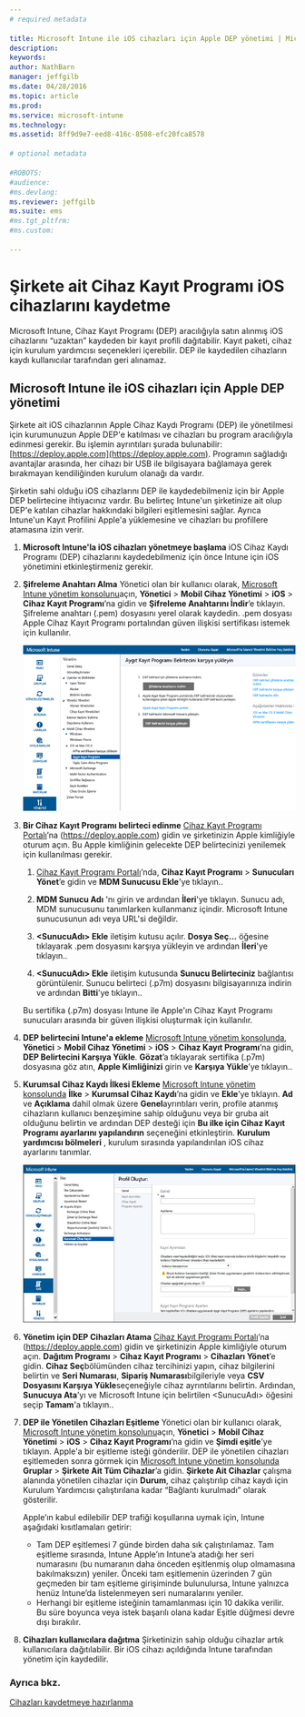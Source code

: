 ```yaml
---
# required metadata

title: Microsoft Intune ile iOS cihazları için Apple DEP yönetimi | Microsoft Intune
description:
keywords:
author: NathBarn
manager: jeffgilb
ms.date: 04/28/2016
ms.topic: article
ms.prod:
ms.service: microsoft-intune
ms.technology:
ms.assetid: 8ff9d9e7-eed8-416c-8508-efc20fca8578

# optional metadata

#ROBOTS:
#audience:
#ms.devlang:
ms.reviewer: jeffgilb
ms.suite: ems
#ms.tgt_pltfrm:
#ms.custom:

---
```


# Şirkete ait Cihaz Kayıt Programı iOS cihazlarını kaydetme
Microsoft Intune, Cihaz Kayıt Programı (DEP) aracılığıyla satın alınmış iOS cihazlarını “uzaktan” kaydeden bir kayıt profili dağıtabilir. Kayıt paketi, cihaz için kurulum yardımcısı seçenekleri içerebilir. DEP ile kaydedilen cihazların kaydı kullanıcılar tarafından geri alınamaz.

## Microsoft Intune ile iOS cihazları için Apple DEP yönetimi
Şirkete ait iOS cihazlarının Apple Cihaz Kaydı Programı (DEP) ile yönetilmesi için kurumunuzun Apple DEP'e katılması ve cihazları bu program aracılığıyla edinmesi gerekir. Bu işlemin ayrıntıları şurada bulunabilir:  [https://deploy.apple.com](https://deploy.apple.com). Programın sağladığı avantajlar arasında, her cihazı bir USB ile bilgisayara bağlamaya gerek bırakmayan kendiliğinden kurulum olanağı da vardır.

Şirketin sahi olduğu iOS cihazlarını DEP ile kaydedebilmeniz için bir Apple DEP belirtecine ihtiyacınız vardır. Bu belirteç Intune'un şirketinize ait olup DEP'e katılan cihazlar hakkındaki bilgileri eşitlemesini sağlar. Ayrıca Intune'un Kayıt Profilini Apple'a yüklemesine ve cihazları bu profillere atamasına izin verir.

1.  **Microsoft Intune'la iOS cihazları yönetmeye başlama**
    iOS Cihaz Kaydı Programı (DEP) cihazlarını kaydedebilmeniz için önce Intune için iOS yönetimini etkinleştirmeniz gerekir.

2.  **Şifreleme Anahtarı Alma**
    Yönetici olan bir kullanıcı olarak, [Microsoft Intune yönetim konsolunu](http://manage.microsoft.com)açın, **Yönetici** &gt; **Mobil Cihaz Yönetimi** &gt; **iOS** &gt; **Cihaz Kayıt Programı**’na gidin ve **Şifreleme Anahtarını İndir**’e tıklayın. Şifreleme anahtarı (.pem) dosyasını yerel olarak kaydedin. .pem dosyası Apple Cihaz Kayıt Programı portalından güven ilişkisi sertifikası istemek için kullanılır.

      ![Cihaz kayıt programı belirtecini güncelleştirme](../media/dev-sa-ios-dep.png)

3.  **Bir Cihaz Kayıt Programı belirteci edinme**
    [Cihaz Kayıt Programı Portalı](https://deploy.apple.com)’na (https://deploy.apple.com) gidin ve şirketinizin Apple kimliğiyle oturum açın. Bu Apple kimliğinin gelecekte DEP belirtecinizi yenilemek için kullanılması gerekir.

    1.  [Cihaz Kayıt Programı Portalı](https://deploy.apple.com)’nda, **Cihaz Kayıt Programı** &gt; **Sunucuları Yönet**’e gidin ve **MDM Sunucusu Ekle**'ye tıklayın..

    2.   **MDM Sunucu Adı** 'nı girin ve ardından **İleri**'ye tıklayın. Sunucu adı, MDM sunucusunu tanımlarken kullanmanız içindir. Microsoft Intune sunucusunun adı veya URL'si değildir.

    3.  **&lt;SunucuAdı&gt; Ekle** iletişim kutusu açılır. **Dosya Seç…** öğesine tıklayarak .pem dosyasını karşıya yükleyin ve ardından **İleri**'ye tıklayın..

    4.  **&lt;SunucuAdı&gt; Ekle** iletişim kutusunda **Sunucu Belirteciniz** bağlantısı görüntülenir. Sunucu belirteci (.p7m) dosyasını bilgisayarınıza indirin ve ardından **Bitti**’ye tıklayın..

    Bu sertifika (.p7m) dosyası Intune ile Apple'ın Cihaz Kayıt Programı sunucuları arasında bir güven ilişkisi oluşturmak için kullanılır.

4.  **DEP belirtecini Intune'a ekleme**
    [Microsoft Intune yönetim konsolunda](http://manage.microsoft.com), **Yönetici** &gt; **Mobil Cihaz Yönetimi** &gt; **iOS** &gt; **Cihaz Kayıt Programı**’na gidin, **DEP Belirtecini Karşıya Yükle**. **Gözat**’a tıklayarak sertifika (.p7m) dosyasına göz atın, **Apple Kimliğinizi** girin ve **Karşıya Yükle**’ye tıklayın..

5.  **Kurumsal Cihaz Kaydı İlkesi Ekleme**
    [Microsoft Intune yönetim konsolunda](http://manage.microsoft.com) **İlke** &gt; **Kurumsal Cihaz Kaydı**’na gidin ve **Ekle**’ye tıklayın.  **Ad** ve **Açıklama** dahil olmak üzere **Genel**ayrıntıları verin, profile atanmış cihazların kullanıcı benzeşimine sahip olduğunu veya bir gruba ait olduğunu belirtin ve ardından DEP desteği için **Bu ilke için Cihaz Kayıt Programı ayarlarını yapılandırın** seçeneğini etkinleştirin.  **Kurulum yardımcısı bölmeleri** , kurulum sırasında yapılandırılan iOS cihaz ayarlarını tanımlar.

      ![Kurulum yardımcısı bölmesi](../media/pol-sa-corp-enroll.png)

6.  **Yönetim için DEP Cihazları Atama**
    [Cihaz Kayıt Programı Portalı](https://deploy.apple.com)’na (https://deploy.apple.com) gidin ve şirketinizin Apple kimliğiyle oturum açın. **Dağıtım Programı** &gt; **Cihaz Kayıt Programı** &gt; **Cihazları Yönet**’e gidin.  **Cihaz Seç**bölümünden cihaz tercihinizi yapın, cihaz bilgilerini belirtin ve **Seri Numarası**, **Sipariş Numarası**bilgileriyle veya **CSV Dosyasını Karşıya Yükle**seçeneğiyle cihaz ayrıntılarını belirtin. Ardından, **Sunucuya Ata**’yı ve Microsoft Intune için belirtilen &lt;SunucuAdı&gt; öğesini seçip **Tamam**'a tıklayın..

7.  **DEP ile Yönetilen Cihazları Eşitleme**
    Yönetici olan bir kullanıcı olarak, [Microsoft Intune yönetim konsolunu](http://manage.microsoft.com)açın, **Yönetici** &gt; **Mobil Cihaz Yönetimi** &gt; **iOS** &gt; **Cihaz Kayıt Programı**’na gidin ve **Şimdi eşitle**’ye tıklayın. Apple'a bir eşitleme isteği gönderilir. DEP ile yönetilen cihazları eşitlemeden sonra görmek için [Microsoft Intune yönetim konsolunda](http://manage.microsoft.com) **Gruplar** &gt; **Şirkete Ait Tüm Cihazlar**’a gidin. **Şirkete Ait Cihazlar** çalışma alanında yönetilen cihazlar için **Durum**, cihaz çalıştırılıp cihaz kaydı için Kurulum Yardımcısı çalıştırılana kadar “Bağlantı kurulmadı” olarak gösterilir.

    Apple’ın kabul edilebilir DEP trafiği koşullarına uymak için, Intune aşağıdaki kısıtlamaları getirir:
     -  Tam DEP eşitlemesi 7 günde birden daha sık çalıştırılamaz. Tam eşitleme sırasında, Intune Apple’ın Intune’a atadığı her seri numarasını (bu numaranın daha önceden eşitlenmiş olup olmamasına bakılmaksızın) yeniler. Önceki tam eşitlemenin üzerinden 7 gün geçmeden bir tam eşitleme girişiminde bulunulursa, Intune yalnızca henüz Intune’da listelenmeyen seri numaralarını yeniler.
     -  Herhangi bir eşitleme isteğinin tamamlanması için 10 dakika verilir. Bu süre boyunca veya istek başarılı olana kadar Eşitle düğmesi devre dışı bırakılır.

8.  **Cihazları kullanıcılara dağıtma**
    Şirketinizin sahip olduğu cihazlar artık kullanıcılara dağıtılabilir. Bir iOS cihazı açıldığında Intune tarafından yönetim için kaydedilir.



### Ayrıca bkz.
[Cihazları kaydetmeye hazırlanma](get-ready-to-enroll-devices-in-microsoft-intune.md)


<!--HONumber=May16_HO1-->


